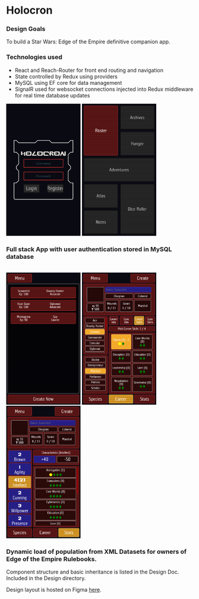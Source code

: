 # Holocron

### Design Goals

To build a Star Wars: Edge of the Empire definitive companion app.

### Technologies used
* React and Reach-Router for front end routing and navigation
* State controlled by Redux using providers
* MySQL using EF core for data management
* SignalR used for websocket connections injected into Redux middleware for real time database updates


<img src="https://github.com/FluentZap/Holocron/blob/master/Readme/Login.png?raw=true" style="width: 200px">
<img src="https://github.com/FluentZap/Holocron/blob/master/Readme/MainMenu.png?raw=true" style="width: 200px">
<br>

### Full stack App with user authentication stored in MySQL database

<br>
<img src="https://github.com/FluentZap/Holocron/blob/master/Readme/CreatorList.png?raw=true" style="width: 200px">
<img src="https://github.com/FluentZap/Holocron/blob/master/Readme/CreatorCareer.png?raw=true" style="width: 200px">
<img src="https://github.com/FluentZap/Holocron/blob/master/Readme/CreatorStats.png?raw=true" style="width: 200px">
<br>

### Dynamic load of population from XML Datasets for owners of Edge of the Empire Rulebooks.


Component structure and basic inheritance is listed in the Design Doc. Included in the Design directory.

Design layout is hosted on Figma [here](https://www.figma.com/file/uwnqrM2dj6LoUMcIHa9m8G/Untitled?node-id=0%3A1).